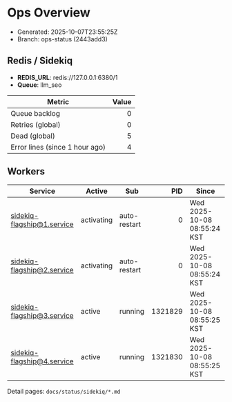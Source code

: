 # Ops Overview

- Generated: 2025-10-07T23:55:25Z
- Branch: ops-status (2443add3)

## Redis / Sidekiq
- **REDIS_URL**: redis://127.0.0.1:6380/1
- **Queue**: llm_seo

| Metric | Value |
|---|---:|
| Queue backlog | 0 |
| Retries (global) | 0 |
| Dead (global) | 5 |
| Error lines (since 1 hour ago) | 4 |

## Workers
| Service | Active | Sub | PID | Since |
|---|---|---|---:|---|
| sidekiq-flagship@1.service | activating | auto-restart | 0 | Wed 2025-10-08 08:55:24 KST |
| sidekiq-flagship@2.service | activating | auto-restart | 0 | Wed 2025-10-08 08:55:24 KST |
| sidekiq-flagship@3.service | active | running | 1321829 | Wed 2025-10-08 08:55:25 KST |
| sidekiq-flagship@4.service | active | running | 1321830 | Wed 2025-10-08 08:55:25 KST |

Detail pages: `docs/status/sidekiq/*.md`
